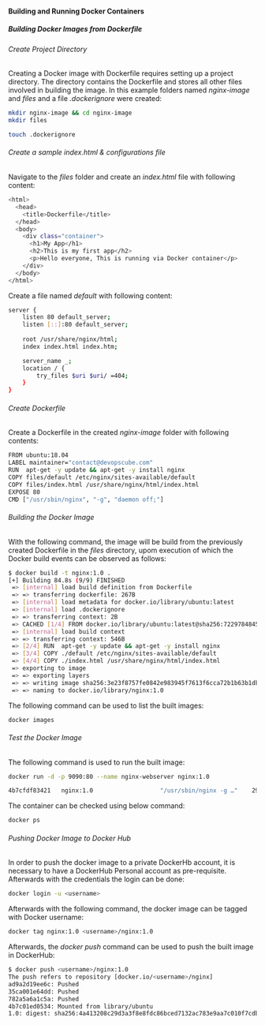 #### Building and Running Docker Containers

##### Building Docker Images from Dockerfile

###### Create Project Directory

Creating a Docker image with Dockerfile requires setting up a project directory. The directory contains the Dockerfile and stores all other files involved in building the image. In this example folders named _nginx-image_ and _files_ and a file _.dockerignore_ were created:

```bash
mkdir nginx-image && cd nginx-image
mkdir files

touch .dockerignore
```

###### Create a sample index.html & configurations file

Navigate to the _files_ folder and create an _index.html_ file with following content:

```bash
<html>
  <head>
    <title>Dockerfile</title>
  </head>
  <body>
    <div class="container">
      <h1>My App</h1>
      <h2>This is my first app</h2>
      <p>Hello everyone, This is running via Docker container</p>
    </div>
  </body>
</html>
```

Create a file named _default_ with following content:

```bash
server {
    listen 80 default_server;
    listen [::]:80 default_server;
    
    root /usr/share/nginx/html;
    index index.html index.htm;

    server_name _;
    location / {
        try_files $uri $uri/ =404;
    }
}
```

###### Create Dockerfile

Create a Dockerfile in the created _nginx-image_ folder with following contents:

```bash
FROM ubuntu:18.04  
LABEL maintainer="contact@devopscube.com" 
RUN  apt-get -y update && apt-get -y install nginx
COPY files/default /etc/nginx/sites-available/default
COPY files/index.html /usr/share/nginx/html/index.html
EXPOSE 80
CMD ["/usr/sbin/nginx", "-g", "daemon off;"]
```

###### Building the Docker Image

With the following command, the image will be build from the previously created Dockerfile in the _files_ directory, upom execution of which the Docker build events can be observed as follows:

```bash
$ docker build -t nginx:1.0 .
[+] Building 84.8s (9/9) FINISHED                                                                                                        docker:desktop-linux
 => [internal] load build definition from Dockerfile                                                                                                     0.0s
 => => transferring dockerfile: 267B                                                                                                                     0.0s 
 => [internal] load metadata for docker.io/library/ubuntu:latest                                                                                         1.0s 
 => [internal] load .dockerignore                                                                                                                        0.0s
 => => transferring context: 2B                                                                                                                          0.0s 
 => CACHED [1/4] FROM docker.io/library/ubuntu:latest@sha256:72297848456d5d37d1262630108ab308d3e9ec7ed1c3286a32fe09856619a782                            0.0s 
 => [internal] load build context                                                                                                                        0.0s 
 => => transferring context: 546B                                                                                                                        0.0s 
 => [2/4] RUN  apt-get -y update && apt-get -y install nginx                                                                                            83.0s 
 => [3/4] COPY ./default /etc/nginx/sites-available/default                                                                                              0.1s
 => [4/4] COPY ./index.html /usr/share/nginx/html/index.html                                                                                             0.1s
 => exporting to image                                                                                                                                   0.3s
 => => exporting layers                                                                                                                                  0.3s
 => => writing image sha256:3e23f8757fe0842e983945f7613f6cca72b1b63b1db369d4d75d6532fc1415cc                                                             0.0s 
 => => naming to docker.io/library/nginx:1.0                                                                                                             0.0s 
```

The following command can be used to list the built images:

```bash
docker images
```

###### Test the Docker Image

The following command is used to run the built image:

```bash
docker run -d -p 9090:80 --name nginx-webserver nginx:1.0

4b7cfdf83421   nginx:1.0                   "/usr/sbin/nginx -g …"    29 seconds ago   Up 28 seconds   0.0.0.0:9090->80/tcp   nginx-webserver
```

The container can be checked using below command:

```bash
docker ps
```

###### Pushing Docker Image to Docker Hub

In order to push the docker image to a private DockerHb account, it is necessary to have a DockerHub Personal account as pre-requisite. Afterwards with the credentials the login can be done:

```bash
docker login -u <username>
```

Afterwards with the following command, the docker image can be tagged with Docker username:

```bash
docker tag nginx:1.0 <username>/nginx:1.0
```

Afterwards, the _docker push_ command can be used to push the built image in DockerHub:

```bash
$ docker push <username>/nginx:1.0
The push refers to repository [docker.io/<username>/nginx]
ad9a2d19ee6c: Pushed
35ca001e64dd: Pushed
782a5a6a1c5a: Pushed
4b7c01ed0534: Mounted from library/ubuntu
1.0: digest: sha256:4a413208c29d3a3f8e8fdc86bced7132ac783e9aa7c010f7cdb8652f5c2cabdd size: 1155
```